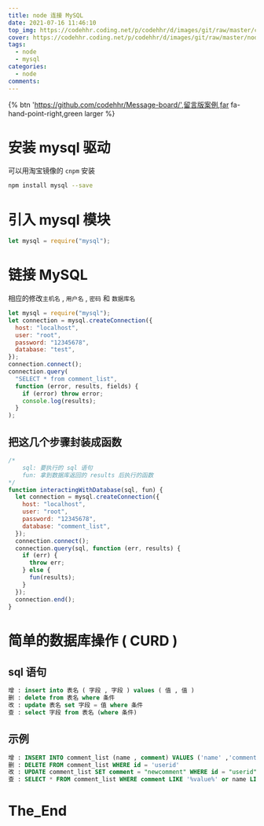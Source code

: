 ```yaml
---
title: node 连接 MySQL
date: 2021-07-16 11:46:10
top_img: https://codehhr.coding.net/p/codehhr/d/images/git/raw/master/csslayouts/sunrise.jpg
cover: https://codehhr.coding.net/p/codehhr/d/images/git/raw/master/node/mysql.jpg
tags:
  - node
  - mysql
categories:
  - node
comments:
---
```


{% btn 'https://github.com/codehhr/Message-board/',留言版案例,far fa-hand-point-right,green larger %}
# 安装 mysql 驱动

可以用淘宝镜像的 `cnpm` 安装

```bash
npm install mysql --save
```

# 引入 mysql 模块

```js
let mysql = require("mysql");
```

# 链接 MySQL

相应的修改`主机名` , `用户名` , `密码` 和 `数据库名`

```js
let mysql = require("mysql");
let connection = mysql.createConnection({
  host: "localhost",
  user: "root",
  password: "12345678",
  database: "test",
});
connection.connect();
connection.query(
  "SELECT * from comment_list",
  function (error, results, fields) {
    if (error) throw error;
    console.log(results);
  }
);
```

## 把这几个步骤封装成函数

```js
/*
    sql: 要执行的 sql 语句
    fun: 拿到数据库返回的 results 后执行的函数
*/
function interactingWithDatabase(sql, fun) {
  let connection = mysql.createConnection({
    host: "localhost",
    user: "root",
    password: "12345678",
    database: "comment_list",
  });
  connection.connect();
  connection.query(sql, function (err, results) {
    if (err) {
      throw err;
    } else {
      fun(results);
    }
  });
  connection.end();
}
```

# 简单的数据库操作 ( CURD )

## sql 语句

```sql
增 : insert into 表名 ( 字段 , 字段 ) values ( 值 , 值 )
删 : delete from 表名 where 条件
改 : update 表名 set 字段 = 值 where 条件
查 : select 字段 from 表名 (where 条件)
```

## 示例

```sql
增 : INSERT INTO comment_list (name , comment) VALUES ('name' ,'comment')
删 : DELETE FROM comment_list WHERE id = 'userid'
改 : UPDATE comment_list SET comment = "newcomment" WHERE id = "userid"
查 : SELECT * FROM comment_list WHERE comment LIKE '%value%' or name LIKE '%value%'
```

# The_End
